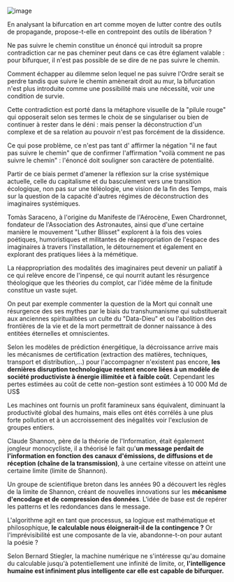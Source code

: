 ![image](https://bifurcation.etxetxe.fr/images/LAn-01-extrait-31.jpg)

En analysant la bifurcation en art comme moyen de lutter contre des outils de propagande, propose-t-elle en contrepoint des outils de libération ?

Ne pas suivre le chemin constitue un énoncé qui introduit sa propre contradiction car ne pas cheminer peut dans ce cas être églament valable : pour bifurquer, il n'est pas possible de se dire de ne pas suivre le chemin.

Comment échapper au dilemme selon lequel ne pas suivre l'Ordre serait se perdre tandis que suivre le chemin amènerait droit au mur, la bifurcation n'est plus introduite comme une possibilité mais une nécessité, voir une condition de survie.

Cette contradiction est porté dans la métaphore visuelle de la "pilule rouge" qui opposerait selon ses termes le choix de se singulariser ou bien de continuer à rester dans le déni : mais penser la déconstruction d'un complexe et de sa relation au pouvoir n'est pas forcément de la dissidence.

Ce qui pose problème, ce n'est pas tant d' affirmer la négation "il ne faut pas suivre le chemin" que de confirmer l'affirmation "voilà comment ne pas suivre le chemin" : l'énoncé doit souligner son caractère de potentialité.

Partir de ce biais permet d'amener la réflexion sur la crise systémique actuelle, celle du capitalisme et du basculement vers une transition écologique, non pas sur une téléologie, une vision de la fin des Temps, mais sur la question de la capacité d'autres régimes de déconstruction des imaginaires systémiques.

Tomàs Saraceno, à l'origine du Manifeste de l'Aérocène, Ewen Chardronnet, fondateur de l'Association des Astronautes, ainsi que d'une certaine manière le mouvement "Luther Blisset" explorent à la fois des voies poétiques, humoristiques et militantes de réappropriation de l'espace des imaginaires à travers l'installation, le détournement et également en explorant des pratiques liées à la mémétique.

La réappropriation des modalités des imaginaires peut devenir un paliatif à ce qui relève encore de l'inpensé, ce qui nourrit autant les résurgence théologique que les théories du complot, car l'idée même de la finitude constitue un vaste sujet.

On peut par exemple commenter la question de la Mort qui connaît une résurgence des ses mythes par le biais du transhumanisme qui substituerait aux anciennes spiritualitées un culte du "Data-Dieu" et ou l'abolition des frontières de la vie et de la mort permettrait de donner naissance à des entitées éternelles et omniscientes.

Selon les modèles de prédiction énergétique, la décroissance arrive mais les mécanismes de certification (extraction des matières, techniques, transport et distribution,...) pour l'accompagner n'existent pas encore, **les dernières disruption technologique restent encore liées à un modèle de société productiviste à énergie illimitée et à faible coût**. Cependant les pertes estimées au coût de cette non-gestion sont estimées à 10 000 Md de US$

Les machines ont fournis un profit faramineux sans équivalent, diminuant la productivité global des humains, mais elles ont étés corrélés à une plus forte pollution et à un accroissement des inégalités voir l'exclusion de groupes entiers.

Claude Shannon, père de la théorie de l'Information, était également jongleur monocycliste, il a théorisé le fait qu'**un message perdait de l'information en fonction des canaux d'émissions, de diffusions et de réception (chaîne de la transmission)**, à une certaine vitesse on atteint une certaine limite (limite de Shannon).

Un groupe de scientifique breton dans les années 90 a découvert les règles de la limite de Shannon, créant de nouvelles innovations sur les **mécanisme d'encodage et de compression des données**. L'idée de base est de repérer les patterns et les redondances dans le message.

L'algorithme agit en tant que processus, sa logique est mathématique et philosophique, **le calculable nous éloignerait-il de la contingence ?** Or l'imprévisibilité est une composante de la vie, abandonne-t-on pour autant la poésie ?

Selon Bernard Stiegler, la machine numérique ne s'intéresse qu'au domaine du calculable jusqu'à potentiellement une infinité de limite, or, **l'intelligence humaine est infiniment plus intelligente car elle est capable de bifurquer.**
